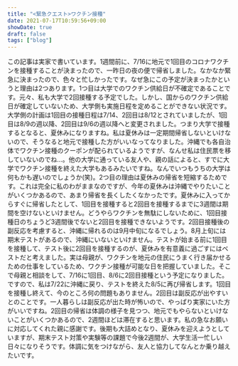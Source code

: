 ```yaml
---
title: "<緊急クエスト>ワクチン接種"
date: 2021-07-17T10:59:56+09:00
showDate: true
draft: false
tags: ["blog"]
---
```

この記事は実家で書いています。1週間前に、7/16に地元で1回目のコロナワクチンを接種することが決まったので、一昨日の夜の便で帰省しました。なかなか緊急に決まったので、色々と忙しかったです。なぜ急にこの予定が決まったかというと理由は2つあります。1つ目は大学でのワクチン供給日が不確定であることです。元々、私も大学で2回接種する予定でした。しかし、国からのワクチン供給日が確定していないため、大学側も実施日程を定めることができない状況です。大学側の計画は1回目の接種日程は7/14、2回目は8/12とされていましたが、1回目は8/9の週以降、2回目は9/6の週以降へと変更されました。つまり大学で接種するとなると、夏休みになりますね。私は夏休みは一定期間帰省しないといけないので、そうなると地元で接種した方がいいなってなりました。沖縄でも各自治体でワクチン接種のクーポンが配られているようですが、なんせ私は住民票を移していないのでね…。他の大学に通っている友人や、親の話によると、すでに大学でワクチン接種を終えた大学もあるみたいですね。なんでいつもうちの大学は何もかも遅いのでしょうか(笑)。2つ目の理由は夏休みの帰省を短縮するためです。これは完全に私のわがままなのですが、今年の夏休みは沖縄でやりたいことがいくつかあるので、あまり帰省を長くしたくなかったです。夏休みに入ってからすぐに帰省したとして、1回目を接種すると2回目を接種するまでに3週間は期間を空けないといけません。どうやらワクチンを無駄にしないために、1回目接種日のちょうど3週間後でないと2回目を接種できないようです。2回目接種後の副反応を考慮すると、沖縄に帰れるのは9月中旬になるでしょう。8月上旬には期末テストがあるので、沖縄にいないといけません。テストが始まる前に1回目を接種して、テスト後に2回目を接種するのが、夏休みを有意義に過ごすにはベストだと考えました。実は母親が、ワクチンを地元の住民にうまく行き届かせるための仕事をしているため、ワクチン接種が可能な日を把握していました。そこで母親と相談をして、7/16に1回目、8/6に2回目接種という予定になりました。ですので、私は7/22に沖縄に戻り、テストを終えた8/5に再び帰省します。1回目を接種し終えて、今のところ何の問題もありません。2回目は副反応が出やすいとのことです。一人暮らしは副反応が出た時が怖いので、やっぱり実家にいた方がいいですね。2回目の帰省は体調の様子を見つつ、地元でもやらないといけないことがいくつかあるので、2週間ほどは滞在すると思います。私の急なお願いに対応してくれた親に感謝です。後期も大詰めとなり、夏休みを迎えようとしていますが、期末テスト対策や実験等の課題で今後2週間が、大学生活一忙しい日々になりそうです。体調に気をつけながら、友人と協力してなんとか乗り越えたいです。
